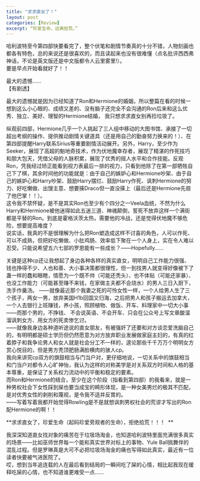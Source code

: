 ```yaml
---
title: "求求直女了！"
layout: post
categories: [Review]
excerpt: “珍爱生命，远离拾荒。”
---
```

  
哈利波特至今第四部快要看完了，整个伏笔和剧情节奏真的十分不错，人物刻画也都各有特色，总的来说还是很喜欢的，而且读起来也没有很难懂（点名批评西西弗神话，不论是英文版还是中文版都令人云里雾里!）。    
要是早点开始看就好了！！    
    
最大的遗憾……    
【有剧透】    
    
最大的遗憾就是因为已经知道了Ron和Hermione的婚姻，所以整篇在看的时候一想到这么小心眼的、成绩又差的、没有脑子还完全不会沟通的Ron后来和这么优秀、独立、美好、理智的Hermione结婚， 我只想求求直女别再捡垃圾了。    
    
纵观前四部，Hermione几乎一个人挑起了三人组中移动的大图书馆、承接了一切超出考纲的操作、提供推动剧情关键道具（还是用自己的勤奋努力换来的！）、在第四部提醒Harry联系Sirius等重要剧情活动展开。另外，Harry，至少作为Seeker，展现了高超的魁地奇技术，作为伏地魔幸存者，展现了精湛的作死技巧和胆大包天，凭借父母的人脉积累，展现了优秀的摇人水平和合作技能。反观Ron，凭我经过矫正能看到视力表最后一排的视力，只看到他除了在第一部牺牲自己下了棋，其余时间他的功能就是：由于自己的嫉妒心和Hermione吵架、由于自己的嫉妒心和Harry吵架、鼓励Harry摆烂、鼓励Harry作死、讽刺Hermione的努力、好吃懒做、出馊主意、想要揍Draco但一直没揍上（最后还是Hermione先扇了他巴掌！！）。   
这令我不禁怀疑，是不是其实Ron也至少有个四分之一Veela血统，不然为什么Harry和Hermione被他迷得如此五迷三道、神魂颠倒，誓死不放弃这样一个满街都是平替的Ron。到底是霍格沃茨太热，需要他的冷战，还是觉得伏地魔不够危险，想要提高难度？  
说实话，我真的不是很理解为什么把Ron塑造成这样不讨喜的角色，人可以作死、可以不成熟，但把好吃懒做、小肚鸡肠、效率低下聚在一个人身上，实在令人难以忍受。只能说希望五六七部的罗恩能有一些成长？——Hopefully……    
  
关键是这种cp还让我想起了身边各种各样的真实直女，明明自己工作能力很强、钱也挣得不少、人也和善、大小事决策都很理性，但一到找男人就变得好像被下了蛊一样的蠢和眼瞎，情愿为一个既不帅（可能还秃头）、也不体贴（可能还家暴）、也没工作能力（可能甚至赚不来钱，在家做主夫都不会烧水）的男人三日入厨下，洗手作羹汤。 
——就像最近那个我妻之死的可怜女性一样，一个人给男人生了三个孩子，两女一男，放弃美国H1b回国又归海，之后把男人和孩子搬运去加拿大，一个人去银行上班赚钱，养小孩，照顾植物、做饭、开车、料理家中一切大小事——而那个男的，不挣钱、  不会说英语、不会开车、只会在公众号上写文章酸溜溜讽刺女方、用女方的死卖惨乞讨。  
——就像我身边各种道听途说的直女朋友，有被强奸了还要和对方谈恋爱洗脑自己的，有明明都是硕士学历但仍然愿意为对方放弃职业发展做家庭主妇的，有真的红着脖子和我争论男人和女人就是社会分工不一样的，遑论那些千千万万个明明女方赏心悦目的，但是男方秃顶肥肠满脸横肉的骇人cp。    
我向来讲究cp双方的旗鼓相当与门当户对，更仔细地说，一切关系中的旗鼓相当和门当户对都令人心旷神怡，我认为这样的对称美学是对关系双方时间和人格的基本尊重，是保证了关系权力流动中的平衡和稳定的要素。    
而Ron和Hermione的结合，至少在这个阶段（指看到第四部）的我看来，就是一种男权社会下女性踩到屎也要当成宝的畸形体现，是一种女美男烂的极其不匹配，是对优秀女性的剥削和蔑视，是令我不适并反胃的。    
——写着写着我都开始觉得Rowling是不是就想讽刺男权社会的荒谬才写出的Ron配Hermione的啊！！    
    
**求求直女了，珍爱生命（起码珍爱旁观者的生命），拒绝拾荒！！！  ** 
  
我深深知道直女找对象的痛苦在于垃圾场淘金，也知道哈利波特里面充满很多真实的场景——比如巫师世界每一个能和真实世界对标上的事物、Yule Ball挑舞伴的混乱过程。但是罗琳真是大可不必把垃圾场淘金的痛也写得如此真实，最近有一位读者快要被气进医院了。  
哎，想到当年追连载的人在最后看到结局的一瞬间吃了屎的心情，相比起我现在缓释吃屎的心情，也不知道谁更难受一点……   